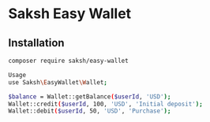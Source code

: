 # Saksh Easy Wallet

## Installation

```bash
composer require saksh/easy-wallet

Usage
use Saksh\EasyWallet\Wallet;

$balance = Wallet::getBalance($userId, 'USD');
Wallet::credit($userId, 100, 'USD', 'Initial deposit');
Wallet::debit($userId, 50, 'USD', 'Purchase'); 
